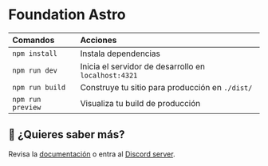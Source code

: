 # Foundation Astro

| Comandos          | Acciones                                             |
| :---------------- | :--------------------------------------------------- |
| `npm install`     | Instala dependencias                                 |
| `npm run dev`     | Inicia el servidor de desarrollo en `localhost:4321` |
| `npm run build`   | Construye tu sitio para producción en `./dist/`      |
| `npm run preview` | Visualiza tu build de producción                     |

## 👀 ¿Quieres saber más?

Revisa la [documentación](https://docs.astro.build) o entra al [Discord server](https://astro.build/chat).
